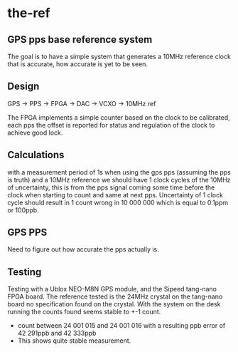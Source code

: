 # the-ref

## GPS pps base reference system

The goal is to have a simple system that generates a 10MHz reference clock that is accurate, how accurate is yet to be seen.

## Design

GPS -> PPS -> FPGA -> DAC -> VCXO -> 10MHz ref

The FPGA implements a simple counter based on the clock to be calibrated, each pps the offset is reported for status and regulation of the clock to achieve good lock.

## Calculations

with a measurement period of 1s when using the gps pps (assuming the pps is truth) and a 10MHz reference we should have 1 clock cycles of the 10MHz of uncertainty, this is from the pps signal coming some time before the clock when starting to count and same at next pps. Uncertainty of 1 clock cycle should result in 1 count wrong in 10 000 000 which is equal to 0.1ppm or 100ppb.

## GPS PPS

Need to figure out how accurate the pps actually is.

## Testing

Testing with a Ublox NEO-M8N GPS module, and the Sipeed tang-nano FPGA board.
The reference tested is the 24MHz crystal on the tang-nano board no specification found on the crystal.
With the system on the desk running the counts found seems stable to +-1 count.
- count between 24 001 015 and 24 001 016 with a resulting ppb error of 42 291ppb and 42 333ppb
- This shows quite stable measurement.